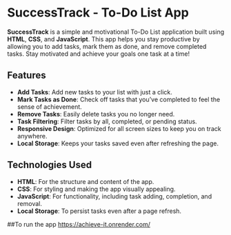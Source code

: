 # SuccessTrack - To-Do List App

**SuccessTrack** is a simple and motivational To-Do List application built using **HTML**, **CSS**, and **JavaScript**. This app helps you stay productive by allowing you to add tasks, mark them as done, and remove completed tasks. Stay motivated and achieve your goals one task at a time!

## Features

- **Add Tasks**: Add new tasks to your list with just a click.
- **Mark Tasks as Done**: Check off tasks that you’ve completed to feel the sense of achievement.
- **Remove Tasks**: Easily delete tasks you no longer need.
- **Task Filtering**: Filter tasks by all, completed, or pending status.
- **Responsive Design**: Optimized for all screen sizes to keep you on track anywhere.
- **Local Storage**: Keeps your tasks saved even after refreshing the page.

## Technologies Used

- **HTML**: For the structure and content of the app.
- **CSS**: For styling and making the app visually appealing.
- **JavaScript**: For functionality, including task adding, completion, and removal.
- **Local Storage**: To persist tasks even after a page refresh.

##To run the app 
https://achieve-it.onrender.com/
